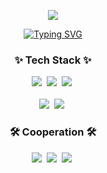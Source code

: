 <p align='center'>
    <img src="https://capsule-render.vercel.app/api?type=waving&color=auto&height=300&section=header&text=항상%20왜를%20생각하는%20개발자%20강예진입니다&fontSize=45&animation=fadeIn&fontAlignY=38&desc=Decorate%20GitHub%20Profile%20or%20any%20Repo%20like%20me!&descAlignY=51&descAlign=62"/>
</p>

<p align='center'>
  <a href="https://git.io/typing-svg"><img src="https://readme-typing-svg.demolab.com?font=Fira+Code&duration=3500&pause=700&random=false&width=435&color=8A92F7&lines=%EC%82%AC%EB%9E%8C%EB%93%A4%EA%B3%BC+%EC%9D%B4%EC%95%BC%EA%B8%B0%ED%95%98%EB%8A%94+%EA%B2%83%EC%9D%84+%EC%A2%8B%EC%95%84%ED%95%A9%EB%8B%88%EB%8B%A4;%EC%A7%80%EC%86%8D%EA%B0%80%EB%8A%A5%ED%95%9C+%EC%84%B1%EC%9E%A5%EC%9D%84+%EA%BF%88%EA%BF%89%EB%8B%88%EB%8B%A4;%EA%BE%B8%EC%A4%80%ED%9E%88+%ED%95%99%EC%8A%B5%ED%95%98%EB%8A%94+%EA%B2%83%EC%9D%84+%EC%A2%8B%EC%95%84%ED%95%A9%EB%8B%88%EB%8B%A4" alt="Typing SVG" /></a>
</p>

<h3 align="center">✨ Tech Stack ✨</h3>
<div align="center">
  <img src="https://img.shields.io/badge/-Java-FF7800?style=for-the-badge&logo=Java&logoColor=white" />&nbsp
  <img src="https://img.shields.io/badge/spring-%236DB33F.svg?style=for-the-badge&logo=spring&logoColor=white" />&nbsp
  <img src="https://img.shields.io/badge/-SpringBoot-6DB33F?style=for-the-badge&logoSpringBootspring&logoColor=white" />&nbsp
</div>

<br>

<div align="center">
  <img src="https://img.shields.io/badge/SpringDataJpa-236DB33F?style=for-the-badge&logo=spring&logoColor=white" />&nbsp
  <img src="https://img.shields.io/badge/MySQL-4479A1?style=for-the-badge&logo=MySQL&logoColor=white" />&nbsp
</div>

<h3 align="center">🛠 Cooperation 🛠</h3>
<div align="center">
  <img src="https://img.shields.io/badge/git-F05033.svg?style=for-the-badge&logo=git&logoColor=white" />&nbsp
  <img src="https://img.shields.io/badge/github-181717.svg?style=for-the-badge&logo=github&logoColor=white" />&nbsp
  <img src="https://img.shields.io/badge/slack-A01733.svg?style=for-the-badge&logo=slack&logoColor=white" />&nbsp
</div>


